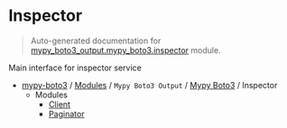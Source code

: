 # Inspector

> Auto-generated documentation for [mypy_boto3_output.mypy_boto3.inspector](https://github.com/vemel/mypy_boto3/blob/master/mypy_boto3_output/mypy_boto3/inspector/__init__.py) module.

Main interface for inspector service

- [mypy-boto3](../../../README.md#mypy_boto3) / [Modules](../../../MODULES.md#mypy-boto3-modules) / `Mypy Boto3 Output` / [Mypy Boto3](../index.md#mypy-boto3) / Inspector
    - Modules
        - [Client](client.md#client)
        - [Paginator](paginator.md#paginator)
